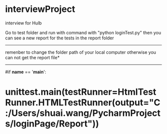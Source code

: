 # interviewProject
interview for Hulb

Go to test folder and run with command with "python loginTest.py"
then you can see a new report for the tests in the report folder

****************************************************************************************************
remenber to change the folder path of your local computer otherwise you can not get the report file*
****************************************************************************************************

#if __name__ == '__main__':
#    unittest.main(testRunner=HtmlTestRunner.HTMLTestRunner(output="C:/Users/shuai.wang/PycharmProjects/loginPage/Report"))
